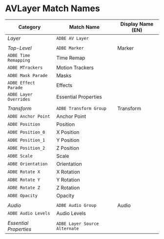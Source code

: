 <a id="matchnames-layer-avlayer"></a>

# AVLayer Match Names

| **Category**           | **Match Name**                | **Display Name (EN)**   |
|------------------------|-------------------------------|-------------------------|
| *Layer*                | `ADBE AV Layer`               |                         |
|                        |                               |                         |
| *Top-Level*            | `ADBE Marker`                 | Marker                  |
| `ADBE Time Remapping`  | Time Remap                    |                         |
| `ADBE MTrackers`       | Motion Trackers               |                         |
| `ADBE Mask Parade`     | Masks                         |                         |
| `ADBE Effect Parade`   | Effects                       |                         |
| `ADBE Layer Overrides` | Essential Properties          |                         |
|                        |                               |                         |
| *Transform*            | `ADBE Transform Group`        | Transform               |
| `ADBE Anchor Point`    | Anchor Point                  |                         |
| `ADBE Position`        | Position                      |                         |
| `ADBE Position_0`      | X Position                    |                         |
| `ADBE Position_1`      | Y Position                    |                         |
| `ADBE Position_2`      | Z Position                    |                         |
| `ADBE Scale`           | Scale                         |                         |
| `ADBE Orientation`     | Orientation                   |                         |
| `ADBE Rotate X`        | X Rotation                    |                         |
| `ADBE Rotate Y`        | Y Rotation                    |                         |
| `ADBE Rotate Z`        | Z Rotation                    |                         |
| `ADBE Opacity`         | Opacity                       |                         |
|                        |                               |                         |
| *Audio*                | `ADBE Audio Group`            | Audio                   |
| `ADBE Audio Levels`    | Audio Levels                  |                         |
|                        |                               |                         |
| *Essential Properties* | `ADBE Layer Source Alternate` |                         |
